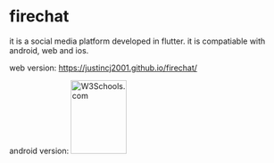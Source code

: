 # firechat
it is a social media platform developed in flutter. it is compatiable with android, web and ios.

web version: https://justincj2001.github.io/firechat/

android version: 
<a href="https://firebasestorage.googleapis.com/v0/b/instagram-8a11c.appspot.com/o/apk%2Fapp-release.apk?alt=media&token=e52697bf-bacd-48a9-89bf-5ec01c94dc75">
<img src="w3html.gif" alt="W3Schools.com" width="100" height="132">
</a>

